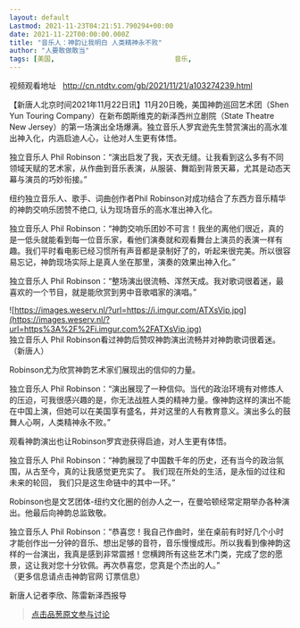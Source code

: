 ```yaml
---
layout: default
Lastmod: 2021-11-23T04:21:51.790294+00:00
date: 2021-11-22T00:00:00.000Z
title: "音乐人：神韵让我明白 人类精神永不败"
author: "人要敢做敢当"
tags: [美国,								音乐,								艺术,								法轮功,								传统文化,								神韵]
---
```


视频观看地址   http://cn.ntdtv.com/gb/2021/11/21/a103274239.html  
  
【新唐人北京时间2021年11月22日讯】11月20日晚，美国神韵巡回艺术团（Shen Yun Touring Company）在新布朗斯维克的新泽西州立剧院（State Theatre New Jersey）的第一场演出全场爆满。独立音乐人罗宾逊先生赞赏演出的高水准出神入化，内涵启迪人心，让他对人生更有体悟。  
  
独立音乐人 Phil Robinson：“演出启发了我，天衣无缝。让我看到这么多有不同领域天赋的艺术家，从作曲到音乐表演，从服装、舞蹈到背景天幕，尤其是动态天幕与演员的巧妙衔接。”  
  
纽约独立音乐人、歌手、词曲创作者Phil Robinson对成功结合了东西方音乐精华的神韵交响乐团赞不绝口, 认为现场音乐的高水准出神入化。  
  
独立音乐人 Phil Robinson：“神韵交响乐团妙不可言！我坐的离他们很近，真的是一低头就能看到每一位音乐家，看他们演奏就和观看舞台上演员的表演一样有趣。我们平时看电影已经习惯所有声音都是录制好了的，听起来很完美。所以很容易忘记，神韵现场实际上是真人坐在那里，演奏的效果出神入化。”  
  
独立音乐人 Phil Robinson：“整场演出很流畅、浑然天成。我对歌词很着迷，最喜欢的一个节目，就是能欣赏到男中音歌唱家的演唱。”  
  
![https://images.weserv.nl/?url=https://i.imgur.com/ATXsVip.jpg](https://images.weserv.nl/?url=https%3A%2F%2Fi.imgur.com%2FATXsVip.jpg)  
独立音乐人 Phil Robinson看过神韵后赞叹神韵演出流畅并对神韵歌词很着迷。（新唐人）  
  
Robinson尤为欣赏神韵艺术家们展现出的信仰的力量。  
  
独立音乐人 Phil Robinson：“演出展现了一种信仰。当代的政治环境有对修炼人的压迫，可我很感兴趣的是，你无法战胜人类的精神力量。像神韵这样的演出不能在中国上演，但她可以在美国享有盛名，并对这里的人有教育意义。演出多么的鼓舞人心啊，人类精神永不败。”  
  
观看神韵演出也让Robinson罗宾逊获得启迪，对人生更有体悟。  
  
独立音乐人 Phil Robinson：“神韵展现了中国数千年的历史，还有当今的政治氛围，从古至今，真的让我感觉更充实了。 我们现在所处的生活，是永恒的过往和未来的轮回， 我们只是这生命链中的其中一环。”  
  
Robinson也是文艺团体-纽约文化圈的创办人之一，在曼哈顿经常定期举办各种演出。他最后向神韵总监致敬。  
  
独立音乐人 Phil Robinson：“恭喜您！我自己作曲时，坐在桌前有时好几个小时才能创作出一分钟的音乐、想出足够的音符，音乐慢慢成形。所以我看到像神韵这样的一台演出，我真是感到非常震撼！您横跨所有这些艺术门类，完成了您的愿景，这让我对您十分钦佩。再次恭喜您，您真是个杰出的人。”  
（更多信息请点击神韵官网 订票信息）  
  
新唐人记者李欣、陈雷新泽西报导





> [点击品葱原文参与讨论](https://pincong.rocks/article/37058)

